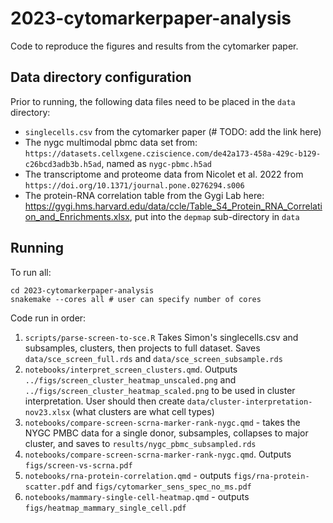 # 2023-cytomarkerpaper-analysis

Code to reproduce the figures and results from the cytomarker paper.

## Data directory configuration

Prior to running, the following data files need to be placed in the `data` directory:

- `singlecells.csv` from the cytomarker paper (# TODO: add the link here)
- The nygc multimodal pbmc data set from: `https://datasets.cellxgene.cziscience.com/de42a173-458a-429c-b129-c26bcd3adb3b.h5ad`, 
named as `nygc-pbmc.h5ad`
- The transcriptome and proteome data from Nicolet et al. 2022 from `https://doi.org/10.1371/journal.pone.0276294.s006`
- The protein-RNA correlation table from the Gygi Lab here: https://gygi.hms.harvard.edu/data/ccle/Table_S4_Protein_RNA_Correlation_and_Enrichments.xlsx, put
into the `depmap` sub-directory in `data`

## Running

To run all:

```
cd 2023-cytomarkerpaper-analysis
snakemake --cores all # user can specify number of cores
```


Code run in order:

1. `scripts/parse-screen-to-sce.R` Takes Simon's singlecells.csv and subsamples, clusters, then projects to full dataset. Saves `data/sce_screen_full.rds` and `data/sce_screen_subsample.rds`
2. `notebooks/interpret_screen_clusters.qmd`. Outputs `../figs/screen_cluster_heatmap_unscaled.png` and `../figs/screen_cluster_heatmap_scaled.png` to be used in cluster interpretation. User should then create `data/cluster-interpretation-nov23.xlsx` (what clusters are what cell types) 
3. `notebooks/compare-screen-scrna-marker-rank-nygc.qmd` - takes the NYGC PMBC data for a single donor, subsamples, collapses to major cluster, and saves to `results/nygc_pbmc_subsampled.rds` 
4. `notebooks/compare-screen-scrna-marker-rank-nygc.qmd`. Outputs `figs/screen-vs-scrna.pdf`
5. `notebooks/rna-protein-correlation.qmd` - outputs `figs/rna-protein-scatter.pdf` and `figs/cytomarker_sens_spec_no_ms.pdf`
6. `notebooks/mammary-single-cell-heatmap.qmd` - outputs `figs/heatmap_mammary_single_cell.pdf`
